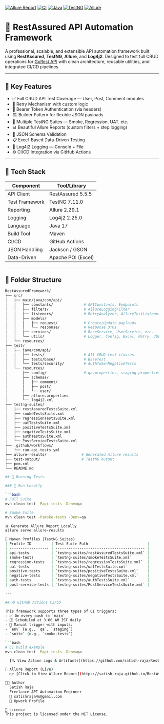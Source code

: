   [![Allure Report](https://img.shields.io/badge/Allure--Report-View-green?logo=allure)](https://satish-raja.github.io/RestAssuredFramework/)
  [![CI](https://github.com/satish-raja/RestAssuredFramework/actions/workflows/run-api-tests.yml/badge.svg)](https://github.com/satish-raja/RestAssuredFramework/actions)
  [![Java](https://img.shields.io/badge/Java-17-blue?logo=java)](https://www.oracle.com/java/)
  [![TestNG](https://img.shields.io/badge/TestNG-7.11.0-orange?logo=testng)](https://testng.org/)
  [![Allure](https://img.shields.io/badge/Allure-2.29.1-ff69b4?logo=allure)](https://docs.qameta.io/allure/)

# 🔬 RestAssured API Automation Framework

  A professional, scalable, and extensible API automation framework built using **RestAssured**, **TestNG**, **Allure**, and **Log4j2**. Designed to test full CRUD operations for [GoRest API](https://gorest.co.in/) with clean architecture, reusable utilities, and integrated CI/CD pipelines.

---

## 🚀 Key Features

  - ✅ Full CRUD API Test Coverage — User, Post, Comment modules
  - 🔁 Retry Mechanism with custom logic
  - 🔐 Bearer Token Authentication (via headers)
  - 🏗️ Builder Pattern for flexible JSON payloads
  - 🧪 Multiple TestNG Suites — Smoke, Regression, UAT, etc.
  - 📊 Beautiful Allure Reports (custom filters + step logging)
  - 📄 JSON Schema Validation
  - 📋 Excel-Based Data-Driven Testing
  - 🧼 Log4j2 Logging — Console + File
  - ⚙️ CI/CD Integration via GitHub Actions

---

## 🧾 Tech Stack

  | Component         | Tool/Library           |
  |------------------|------------------------|
  | API Client       | RestAssured 5.5.5      |
  | Test Framework   | TestNG 7.11.0          |
  | Reporting        | Allure 2.29.1          |
  | Logging          | Log4j2 2.25.0          |
  | Language         | Java 17                |
  | Build Tool       | Maven                  |
  | CI/CD            | GitHub Actions         |
  | JSON Handling    | Jackson / GSON         |
  | Data-Driven      | Apache POI (Excel)     |

---

## 📁 Folder Structure
  ```bash
  RestAssuredFramework/
  ├── src/
  │   ├── main/java/com/api/
  │   │   ├── constants/              # APIConstants, Endpoints
  │   │   ├── filters/                # AllureLoggingFilter
  │   │   ├── listeners/              # RetryAnalyzer, AllureTestListener
  │   │   ├── models/
  │   │   │   ├── request/            # Create/Update payloads
  │   │   │   └── response/           # Response DTOs
  │   │   ├── services/               # BaseService, UserService, etc.
  │   │   └── utils/                  # Logger, Config, Excel, Retry, JSON Schema, etc.
  │   └── resources/
  ├── test/
  │   ├── java/com/api/
  │   │   ├── tests/                  # All CRUD test classes
  │   │   ├── tests/base/             # BaseTest
  │   │   └── tests/security/         # AuthTokenNegativeTests
  │   └── resources/
  │       ├── config/                 # qa.properties, staging.properties, uat.properties
  │       ├── schemas/
  │       │   ├── comment/
  │       │   ├── post/
  │       │   └── user/
  │       ├── allure.properties
  │       └── log4j2.xml
  ├── testng-suites/
  │   ├── restAssuredTestsSuite.xml
  │   ├── smokeTestsSuite.xml
  │   ├── regressionTestsSuite.xml
  │   ├── uatTestsSuite.xml
  │   ├── positiveTestsSuite.xml
  │   ├── negativeTestsSuite.xml
  │   ├── authTestsSuite.xml
  │   └── PostServiceTestsSuite.xml
  ├── .github/workflows/
  │   └── run-api-tests.yml
  ├── allure-results/                # Generated Allure results
  ├── test-output/                   # TestNG output
  ├── pom.xml
  └── README.md

## 🧪 Running Tests

### 🔁 Run Locally

```bash
# Full Suite
mvn clean test -Papi-tests -Denv=qa

# Smoke Suite
mvn clean test -Psmoke-tests -Denv=qa

📊 Generate Allure Report Locally
allure serve allure-results

🧪 Maven Profiles (TestNG Suites)
  | Profile ID         | Test Suite Path                           |
  | ------------------ | ----------------------------------------- |
  | api-tests          | `testng-suites/restAssuredTestsSuite.xml` |
  | smoke-tests        | `testng-suites/smokeTestsSuite.xml`       |
  | regression-tests   | `testng-suites/regressionTestsSuite.xml`  |
  | uat-tests          | `testng-suites/uatTestsSuite.xml`         |
  | positive-tests     | `testng-suites/positiveTestsSuite.xml`    |
  | negative-tests     | `testng-suites/negativeTestsSuite.xml`    |
  | auth-tests         | `testng-suites/authTestsSuite.xml`        |
  | post-service-tests | `testng-suites/PostServiceTestsSuite.xml` |

---

## ⚙️ GitHub Actions CI/CD

This framework supports three types of CI triggers:
- ✅ On every push to `main`
- 🕒 Scheduled at 3:00 AM IST daily
- 👤 Manual trigger with inputs:
  - `env` (e.g., `qa`, `staging`)
  - `suite` (e.g., `smoke-tests`)

```bash
# CI build example
mvn clean test -Papi-tests -Denv=qa

    [🔍 View Action Logs & Artifacts](https://github.com/satish-raja/RestAssuredFramework/actions)

📘 Allure Report (Live)
    👉 [Click to View Allure Report](https://satish-raja.github.io/RestAssuredFramework/)

👨‍💻 Author
    Satish Raja
    Freelance API Automation Engineer
    📧 satishraja4u@gmail.com
    🔗 Upwork Profile

📄 License
  This project is licensed under the MIT License.
    ---
